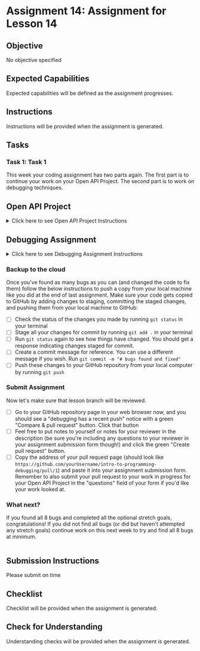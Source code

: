 # Assignment 14: Assignment for Lesson 14

## Objective

No objective specified

## Expected Capabilities

Expected capabilities will be defined as the assignment progresses.

## Instructions

Instructions will be provided when the assignment is generated.

## Tasks

### Task 1: Task 1

This week your coding assignment has two parts again.  The first part is to continue your work on your Open API Project.  The second part is to work on debugging techniques.

## Open API Project
<details>
<summary>Click here to see Open API Project Instructions</summary>
<br>
This week, focus on accomplishing the following:

 - [ ] Start digging deeper on how you want to display content for either or both of the data points for your site. 
 - [ ] Start getting some basic styling built
 - [ ] Build your second fetch for your second data point (or adjust your code so clicking your navigation link for your second data point will change/update your fetch accordingly.

**_By the end of this assignment, you should have made additional progress on your Open API Project.  Since you have another assignment due this week, please submit your most recent pull request link in the "questions" field of your assignment submission form if you'd like your reviewer to check your work in progress._**
</details>

## Debugging Assignment
<details>
<summary>Click here to see Debugging Assignment Instructions</summary>
<br>

### Overview

The purpose of this assignment is to get you comfortable with reading already written code you're unfamiliar with, and let you practice debugging skills.  There are lots of helpful tools in programming that help alert you to something being "not right" in your code.  Before you start working through the Task List below, familiarize yourself with the code.  Try and walk through the code and add comments to help yourself understand what the code is doing currently.  You may even find and fix some bugs by looking through it first!  Then read through the Task List below and use developer tools to find and fix the bugs.  You may find it helpful to do your Mindset Assignment on debugging before starting this assignment.  Find and fix as many bugs as you can this week, and submit your work no matter how far you get with this assignment.  You'll have next week as well to continue working on finding and fixing the bugs/app.

### Getting Started

 - [ ] Fork [this GitHub repository](https://github.com/Code-the-Dream-School/intro-to-programming-debugging) to make a copy of it to your GitHub account.  You can do this by clicking the "Fork" button in the top right.
   - [ ] This opens a new page where you can retitle your copy of this repository to `yourname-debugging`
 - [ ] Once you've completed forking the repository, be sure you're looking at your copy (you should see your GitHub username in the top left, not Code-the-Dream-School). 
   - [ ] Click the green "Code" button, select "SSH" as the Local Clone type (not HTTPS or GitHub CLI), click the copy button (two overlapping squares icon) to copy your repository address. 
   - [ ] Your copied link should look like `git@github.com:yourUsernameHere/yourname-debugging.git` (EXAMPLE: a student named Maria Santiago would have this link `git@github.com:mariaDev/maria-santiago-debugging.git`)
   - [ ] Clone this repository so that the code is available on your local machine.
   **BE SURE YOU ARE NOT INSIDE YOUR LOCAL FOLDER FOR YOUR PORTFOLIO PROJECT WHEN YOU CLONE THIS REPOSITORY!**

### Get organized and review the code
 - [ ] Before you change any code, make a new branch to make your changes on by using the command `git checkout -b debugging`
 - [ ] Look at the code in index.html and index.js and add any comments to help you identify what sections of code are doing what.
 - [ ] Play with/practice with the game to see how it's behaving and take note of how you would expect it to behave.

### Task List:

The goal of this assignment is not to create a working application, but to practice debugging JavaScript using the browser developer tools. You should focus less on getting all the "right" answers and more on the process of troubleshooting each issue.

There are **at least 8 bugs** in this assignment, do your best to track down and fix as many as you can.

Below is a list of requirements explaining what the application should do:

- [ ] No errors in the browser console

> _**Note:** keep the console open as you play the game so that you can see the randomly generated "target number"_

- [ ] At the start, the "reset" button and all of the "messages" should be hidden

- [ ] You should be able to type a number into the input field and click "Submit Guess" to submit the form

- [ ] When the form is submitted, you should see the following:

  - [ ] A message displaying the number that was entered
  - [ ] A message displaying how many tries you have left (starts at 5 and decrements by 1)
  - [ ] A message describing the guess (too low, too high, etc.)
  - [ ] A "reset" button that restarts the game

- [ ] If the guessed number is BELOW the target, the message should say "too low"

- [ ] If the guessed number is ABOVE the target, the message should say "too high"

- [ ] If the guessed number is the SAME as the target, then:
  - [ ] The input field and "Submit Guess" button should be disabled
  - [ ] The message should say "guessed correctly"

- [ ] If the guessed number is not the same AND all 5 tries have been used, then:
  - [ ] The input field and "Submit Guess" button should be disabled
  - [ ] The message should say "0 guesses remaining"

- [ ] When you click the "reset" button, the form should return to its initial state (not disabled)

### Stretch Goals:

These items are not necessarily bugs in the code, but rather, missing features that should exist to prevent unexpected behavior.

(Optional) Complete the following:

- [ ] You should not be able to submit a guessed number lower than 1

- [ ] You should not be able to submit a guessed number higher than 99

- [ ] If there is only one guess left, it should say "guess" (singular) instead of "guesses" (plural)
</details>

### Backup to the cloud
Once you've found as many bugs as you can (and changed the code to fix them) follow the below instructions to push a copy from your local machine like you did at the end of last assignment. Make sure your code gets copied to GitHub by adding changes to staging, committing the staged changes, and pushing them from your local machine to GitHub:

 - [ ] Check the status of the changes you made by running `git status` in your terminal
 - [ ] Stage all your changes for commit by running `git add .` in your terminal
 - [ ] Run `git status` again to see how things have changed. You should get a response indicating changes staged for commit.
 - [ ] Create a commit message for reference. You can use a different message if you wish. Run `git commit -m "# bugs found and fixed"`
 - [ ] Push these changes to your GitHub repository from your local computer by running `git push`

### Submit Assignment
Now let's make sure that lesson branch will be reviewed.

 - [ ] Go to your GitHub repository page in your web browser now, and you should see a "debugging has a recent push" notice with a green "Compare & pull request" button. Click that button
 - [ ] Feel free to put notes to yourself or notes for your reviewer in the description (be sure you're including any questions to your reviewer in your assignment submission form though!) and click the green "Create pull request" button.
 - [ ] Copy the address of your pull request page (should look like `https://github.com/yourUsername/intro-to-programming-debugging/pull/1`) and paste it into your assignment submission form. Remember to also submit your pull request to your work in progress for your Open API Project in the "questions" field of your form if you'd like your work looked at.

### What next?
If you found all 8 bugs and completed all the optional stretch goals, congratulations!
If you did not find all bugs (or did but haven't attempted any stretch goals) continue work on this next week to try and find all 8 bugs at minimum.


```

```

## Submission Instructions

Please submit on time

## Checklist

Checklist will be provided when the assignment is generated.

## Check for Understanding

Understanding checks will be provided when the assignment is generated.
